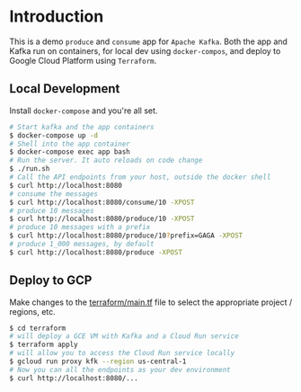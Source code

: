 # Introduction

This is a demo `produce` and `consume` app for `Apache Kafka`. Both the app and Kafka run on containers,
for local dev using `docker-compos`, and deploy to Google Cloud Platform using `Terraform`.

## Local Development

Install `docker-compose` and you're all set.

```bash
# Start kafka and the app containers
$ docker-compose up -d
# Shell into the app container
$ docker-compose exec app bash
# Run the server. It auto reloads on code change
$ ./run.sh
# Call the API endpoints from your host, outside the docker shell
$ curl http://localhost:8080
# consume the messages
$ curl http://localhost:8080/consume/10 -XPOST
# produce 10 messages
$ curl http://localhost:8080/produce/10 -XPOST
# produce 10 messages with a prefix
$ curl http://localhost:8080/produce/10?prefix=GAGA -XPOST
# produce 1_000 messages, by default
$ curl http://localhost:8080/produce -XPOST
```

## Deploy to GCP
Make changes to the [terraform/main.tf](terraform/main.tf) file to select the appropriate project / regions, etc.
```bash
$ cd terraform
# will deploy a GCE VM with Kafka and a Cloud Run service
$ terraform apply
# will allow you to access the Cloud Run service locally
$ gcloud run proxy kfk --region us-central-1
# Now you can all the endpoints as your dev environment
$ curl http://localhost:8080/...
```
